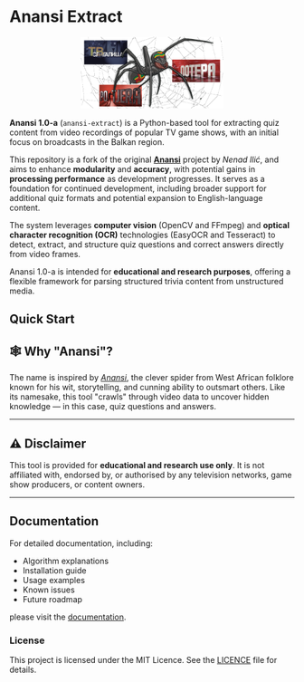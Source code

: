 # Anansi Extract

<p align="center">
  <img src="./docs/media/Anansi-logo.png" width="50%" alt="Anansi logo" />
</p>


**Anansi 1.0-a** (`anansi-extract`) is a Python-based tool for extracting quiz content from video recordings of popular TV game shows, with an initial focus on broadcasts in the Balkan region.

This repository is a fork of the original **[Anansi](https://github.com/ilic5000/pabkvizgenerator)** project by *Nenad Ilić*, and aims to enhance **modularity** and **accuracy**, with potential gains in **processing performance** as development progresses. It serves as a foundation for continued development, including broader support for additional quiz formats and potential expansion to English-language content.

The system leverages **computer vision** (OpenCV and FFmpeg) and **optical character recognition (OCR)** technologies (EasyOCR and Tesseract) to detect, extract, and structure quiz questions and correct answers directly from video frames.

Anansi 1.0-a is intended for **educational and research purposes**, offering a flexible framework for parsing structured trivia content from unstructured media.

## Quick Start

## 🕸️ Why "Anansi"?

The name is inspired by *[Anansi](https://en.wikipedia.org/wiki/Anansi)*, the clever spider from West African folklore known for his wit, storytelling, and cunning ability to outsmart others. Like its namesake, this tool "crawls" through video data to uncover hidden knowledge — in this case, quiz questions and answers.

---

## ⚠️ Disclaimer

This tool is provided for **educational and research use only**. It is not affiliated with, endorsed by, or authorised by any television networks, game show producers, or content owners.

---
## Documentation

For detailed documentation, including:
- Algorithm explanations
- Installation guide
- Usage examples
- Known issues
- Future roadmap

please visit the [documentation](./docs/README.md).


### License

This project is licensed under the MIT Licence. See the [LICENCE](./LICENSE.md) file for details.
